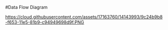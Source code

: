 #Data Flow Diagram
 

https://cloud.githubusercontent.com/assets/17163760/14143993/9c24b9b8-f653-11e5-81b9-c94949698d9f.PNG



